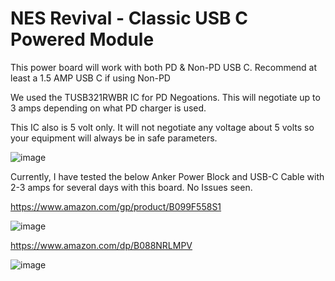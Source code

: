 # NES Revival - Classic USB C Powered Module

This power board will work with both PD & Non-PD USB C.  Recommend at least a 1.5 AMP USB C if using Non-PD

We used the TUSB321RWBR IC for PD Negoations.  This will negotiate up to 3 amps depending on what PD charger is used.

This IC also is 5 volt only.  It will not negotiate any voltage about 5 volts so your equipment will always be in safe parameters.

![image](https://user-images.githubusercontent.com/70423454/211245067-9edf0977-9ca4-4d2b-83af-919b6c7a3872.png)

Currently, I have tested the below Anker Power Block and USB-C Cable with 2-3 amps for several days with this board.  No Issues seen.

https://www.amazon.com/gp/product/B099F558S1

![image](https://user-images.githubusercontent.com/70423454/217142277-8c0d61f8-99ff-49ad-b353-100ec0339b40.png)


https://www.amazon.com/dp/B088NRLMPV

![image](https://user-images.githubusercontent.com/70423454/217142384-07bf006e-8a3d-4f70-8dc2-9b206ea31aca.png)


